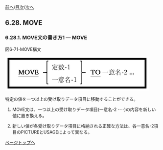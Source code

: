 <!--navi start1-->
[前へ](6-27.md)/[目次](https://momoko-yokogawa.github.io/opensourcecobol.github.io/markdown/TOC.html)/[次へ](6-28-2.md)
<!--navi end1-->
## 6.28. MOVE

### 6.28.1. MOVE文の書き方1 ― MOVE

図6-71-MOVE構文

![alt text](Image/6-71-Move.png)

特定の値を一つ以上の受け取りデータ項目に移動することができる。

1. MOVE文は、一つ以上の受け取りデータ項目(一意名-2 ･･･)の内容を新しい値に置き換える。

2. 新しい値が各受け取りデータ項目に格納される正確な方法は、各一意名-2項目のPICTUREとUSAGEによって異なる。

<!--navi start2-->

[ページトップへ](6-28-1.md)
<!--navi end2-->
